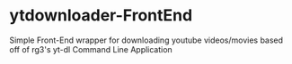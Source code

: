 # ytdownloader-FrontEnd
Simple Front-End wrapper for downloading youtube videos/movies based off of rg3's yt-dl Command Line Application
